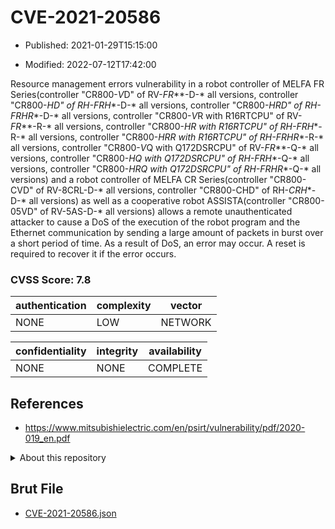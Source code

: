 # CVE-2021-20586

- Published: 2021-01-29T15:15:00

- Modified: 2022-07-12T17:42:00

Resource management errors vulnerability in a robot controller of MELFA FR Series(controller "CR800-*V*D" of RV-*FR***-D-* all versions, controller "CR800-*HD" of RH-*FRH***-D-* all versions, controller "CR800-*HRD" of RH-*FRHR***-D-* all versions, controller "CR800-*V*R with R16RTCPU" of RV-*FR***-R-* all versions, controller "CR800-*HR with R16RTCPU" of RH-*FRH***-R-* all versions, controller "CR800-*HRR with R16RTCPU" of RH-*FRHR***-R-* all versions, controller "CR800-*V*Q with Q172DSRCPU" of RV-*FR***-Q-* all versions, controller "CR800-*HQ with Q172DSRCPU" of RH-*FRH***-Q-* all versions, controller "CR800-*HRQ with Q172DSRCPU" of RH-*FRHR***-Q-* all versions) and a robot controller of MELFA CR Series(controller "CR800-CVD" of RV-8CRL-D-* all versions, controller "CR800-CHD" of RH-*CRH**-D-* all versions) as well as a cooperative robot ASSISTA(controller "CR800-05VD" of RV-5AS-D-* all versions) allows a remote unauthenticated attacker to cause a DoS of the execution of the robot program and the Ethernet communication by sending a large amount of packets in burst over a short period of time. As a result of DoS, an error may occur. A reset is required to recover it if the error occurs.

### CVSS Score: **7.8**

| authentication | complexity | vector |
| --- | --- | --- |
| NONE | LOW | NETWORK |

| confidentiality | integrity | availability |
| --- | --- | --- |
| NONE | NONE | COMPLETE |

## References

* https://www.mitsubishielectric.com/en/psirt/vulnerability/pdf/2020-019_en.pdf

<details>
<summary>About this repository</summary> 

  This repository is part of the project [Live Hack CVE](https://github.com/Live-Hack-CVE). Main website can be found [www.live-hack.org](https://www.live-hack.org) 
  
  Made by [Sn0wAlice](https://github.com/Sn0wAlice) for the people that care about security and need to have a feed of the latest CVEs. Hope you enjoy it, don't forget to star the repo and follow me on [Twitter](https://twitter.com/Sn0wAlice) and [Github](https://github.com/Sn0wAlice). And that is my [personnal website](https://www.alice-snow.me/)

  - [Home Page](https://github.com/Live-Hack-CVE)
  - [Framework](https://github.com/Live-Hack-CVE/cve-framework)
  - [CVE database](https://github.com/Live-Hack-CVE/full_database)
  - [Changelog](https://github.com/Live-Hack-CVE/Changelog)
</details>

## Brut File

* [CVE-2021-20586.json](https://raw.githubusercontent.com/Live-Hack-CVE/full_database/main/cves/2021/CVE-2021-20586.json)

